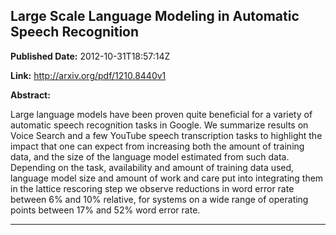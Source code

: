 ## Large Scale Language Modeling in Automatic Speech Recognition

**Published Date:** 2012-10-31T18:57:14Z

**Link:** http://arxiv.org/pdf/1210.8440v1

**Abstract:**

  Large language models have been proven quite beneficial for a variety of
automatic speech recognition tasks in Google. We summarize results on Voice
Search and a few YouTube speech transcription tasks to highlight the impact
that one can expect from increasing both the amount of training data, and the
size of the language model estimated from such data. Depending on the task,
availability and amount of training data used, language model size and amount
of work and care put into integrating them in the lattice rescoring step we
observe reductions in word error rate between 6% and 10% relative, for systems
on a wide range of operating points between 17% and 52% word error rate.


---

